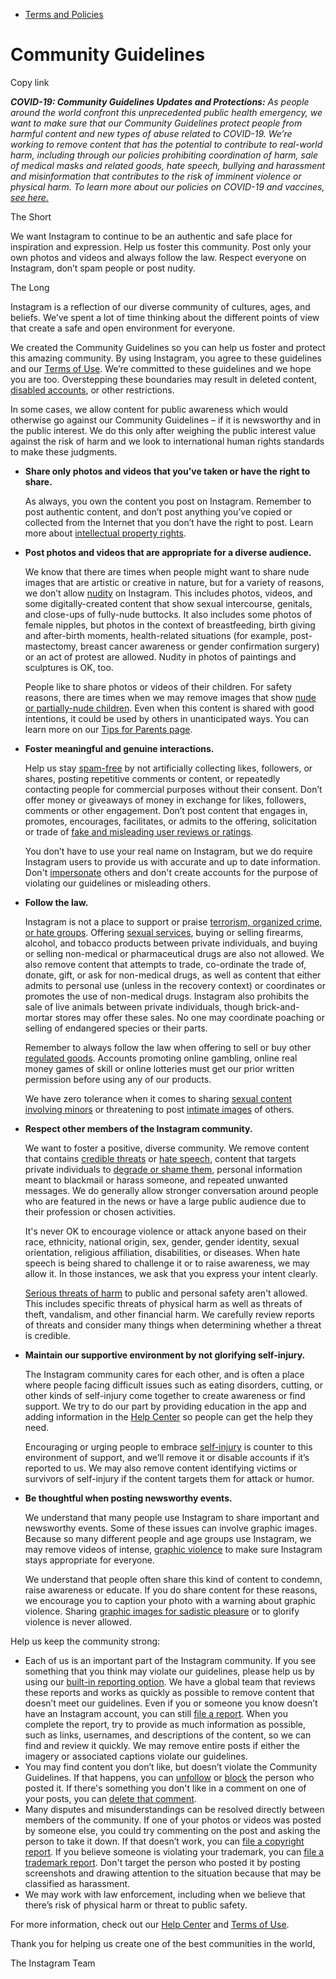 *   [Terms and Policies](https://help.instagram.com/1417489251945243/?helpref=breadcrumb)

Community Guidelines
====================

Copy link

_**COVID-19: Community Guidelines Updates and Protections:** As people around the world confront this unprecedented public health emergency, we want to make sure that our Community Guidelines protect people from harmful content and new types of abuse related to COVID-19. We’re working to remove content that has the potential to contribute to real-world harm, including through our policies prohibiting coordination of harm, sale of medical masks and related goods, hate speech, bullying and harassment and misinformation that contributes to the risk of imminent violence or physical harm. To learn more about our policies on COVID-19 and vaccines, [see here.](https://help.instagram.com/697825587576762?helpref=faq_content)_

The Short

We want Instagram to continue to be an authentic and safe place for inspiration and expression. Help us foster this community. Post only your own photos and videos and always follow the law. Respect everyone on Instagram, don’t spam people or post nudity.

The Long

Instagram is a reflection of our diverse community of cultures, ages, and beliefs. We’ve spent a lot of time thinking about the different points of view that create a safe and open environment for everyone.

We created the Community Guidelines so you can help us foster and protect this amazing community. By using Instagram, you agree to these guidelines and our [Terms of Use](https://www.instagram.com/legal/terms). We’re committed to these guidelines and we hope you are too. Overstepping these boundaries may result in deleted content, [disabled accounts](https://help.instagram.com/366993040048856?helpref=faq_content), or other restrictions.

In some cases, we allow content for public awareness which would otherwise go against our Community Guidelines – if it is newsworthy and in the public interest. We do this only after weighing the public interest value against the risk of harm and we look to international human rights standards to make these judgments.

*   **Share only photos and videos that you’ve taken or have the right to share.**
    
    As always, you own the content you post on Instagram. Remember to post authentic content, and don’t post anything you’ve copied or collected from the Internet that you don’t have the right to post. Learn more about [intellectual property rights](https://help.instagram.com/126382350847838?helpref=faq_content).
    
*   **Post photos and videos that are appropriate for a diverse audience.**
    
    We know that there are times when people might want to share nude images that are artistic or creative in nature, but for a variety of reasons, we don’t allow [nudity](https://l.instagram.com/?u=https%3A%2F%2Fwww.facebook.com%2Fcommunitystandards%2Fadult_nudity_sexual_activity&e=AT088eSZbMnquJ00ESimWfbHA_5NPkZP1s_qNSSP-NiblSwI_aurUWcr9rSibEcwiNXVr6v016wJyxLXiiTW5Ep-G_LCXBdlbx_on86wPrqMWs-7sEMUCY-4ncABg8iyBsjcnc5CWSb-CH-htvlBx7paHRoM7KhmpeL7AA) on Instagram. This includes photos, videos, and some digitally-created content that show sexual intercourse, genitals, and close-ups of fully-nude buttocks. It also includes some photos of female nipples, but photos in the context of breastfeeding, birth giving and after-birth moments, health-related situations (for example, post-mastectomy, breast cancer awareness or gender confirmation surgery) or an act of protest are allowed. Nudity in photos of paintings and sculptures is OK, too.
    
    People like to share photos or videos of their children. For safety reasons, there are times when we may remove images that show [nude or partially-nude children](https://l.instagram.com/?u=https%3A%2F%2Fwww.facebook.com%2Fcommunitystandards%2Fchild_nudity_sexual_exploitation&e=AT088eSZbMnquJ00ESimWfbHA_5NPkZP1s_qNSSP-NiblSwI_aurUWcr9rSibEcwiNXVr6v016wJyxLXiiTW5Ep-G_LCXBdlbx_on86wPrqMWs-7sEMUCY-4ncABg8iyBsjcnc5CWSb-CH-htvlBx7paHRoM7KhmpeL7AA). Even when this content is shared with good intentions, it could be used by others in unanticipated ways. You can learn more on our [Tips for Parents page](https://help.instagram.com/154475974694511/?helpref=faq_content).
    
*   **Foster meaningful and genuine interactions.**
    
    Help us stay [spam-free](https://l.instagram.com/?u=https%3A%2F%2Fwww.facebook.com%2Fcommunitystandards%2Fspam&e=AT088eSZbMnquJ00ESimWfbHA_5NPkZP1s_qNSSP-NiblSwI_aurUWcr9rSibEcwiNXVr6v016wJyxLXiiTW5Ep-G_LCXBdlbx_on86wPrqMWs-7sEMUCY-4ncABg8iyBsjcnc5CWSb-CH-htvlBx7paHRoM7KhmpeL7AA) by not artificially collecting likes, followers, or shares, posting repetitive comments or content, or repeatedly contacting people for commercial purposes without their consent. Don’t offer money or giveaways of money in exchange for likes, followers, comments or other engagement. Don’t post content that engages in, promotes, encourages, facilitates, or admits to the offering, solicitation or trade of [fake and misleading user reviews or ratings](https://l.instagram.com/?u=https%3A%2F%2Fwww.facebook.com%2Fcommunitystandards%2Ffraud_deception&e=AT088eSZbMnquJ00ESimWfbHA_5NPkZP1s_qNSSP-NiblSwI_aurUWcr9rSibEcwiNXVr6v016wJyxLXiiTW5Ep-G_LCXBdlbx_on86wPrqMWs-7sEMUCY-4ncABg8iyBsjcnc5CWSb-CH-htvlBx7paHRoM7KhmpeL7AA).
    
    You don’t have to use your real name on Instagram, but we do require Instagram users to provide us with accurate and up to date information. Don't [impersonate](https://l.instagram.com/?u=https%3A%2F%2Fwww.facebook.com%2Fcommunitystandards%2Fmisrepresentation&e=AT088eSZbMnquJ00ESimWfbHA_5NPkZP1s_qNSSP-NiblSwI_aurUWcr9rSibEcwiNXVr6v016wJyxLXiiTW5Ep-G_LCXBdlbx_on86wPrqMWs-7sEMUCY-4ncABg8iyBsjcnc5CWSb-CH-htvlBx7paHRoM7KhmpeL7AA) others and don't create accounts for the purpose of violating our guidelines or misleading others.
    
*   **Follow the law.**
    
    Instagram is not a place to support or praise [terrorism, organized crime, or hate groups](https://l.instagram.com/?u=https%3A%2F%2Fwww.facebook.com%2Fcommunitystandards%2Fdangerous_individuals_organizations&e=AT088eSZbMnquJ00ESimWfbHA_5NPkZP1s_qNSSP-NiblSwI_aurUWcr9rSibEcwiNXVr6v016wJyxLXiiTW5Ep-G_LCXBdlbx_on86wPrqMWs-7sEMUCY-4ncABg8iyBsjcnc5CWSb-CH-htvlBx7paHRoM7KhmpeL7AA). Offering [sexual services](https://l.instagram.com/?u=https%3A%2F%2Fwww.facebook.com%2Fcommunitystandards%2Fsexual_solicitation&e=AT088eSZbMnquJ00ESimWfbHA_5NPkZP1s_qNSSP-NiblSwI_aurUWcr9rSibEcwiNXVr6v016wJyxLXiiTW5Ep-G_LCXBdlbx_on86wPrqMWs-7sEMUCY-4ncABg8iyBsjcnc5CWSb-CH-htvlBx7paHRoM7KhmpeL7AA), buying or selling firearms, alcohol, and tobacco products between private individuals, and buying or selling non-medical or pharmaceutical drugs are also not allowed. We also remove content that attempts to trade, co-ordinate the trade of, donate, gift, or ask for non-medical drugs, as well as content that either admits to personal use (unless in the recovery context) or coordinates or promotes the use of non-medical drugs. Instagram also prohibits the sale of live animals between private individuals, though brick-and-mortar stores may offer these sales. No one may coordinate poaching or selling of endangered species or their parts.
    
    Remember to always follow the law when offering to sell or buy other [regulated goods](https://l.instagram.com/?u=https%3A%2F%2Fwww.facebook.com%2Fcommunitystandards%2Fregulated_goods&e=AT088eSZbMnquJ00ESimWfbHA_5NPkZP1s_qNSSP-NiblSwI_aurUWcr9rSibEcwiNXVr6v016wJyxLXiiTW5Ep-G_LCXBdlbx_on86wPrqMWs-7sEMUCY-4ncABg8iyBsjcnc5CWSb-CH-htvlBx7paHRoM7KhmpeL7AA). Accounts promoting online gambling, online real money games of skill or online lotteries must get our prior written permission before using any of our products.
    
    We have zero tolerance when it comes to sharing [sexual content involving minors](https://l.instagram.com/?u=https%3A%2F%2Fwww.facebook.com%2Fcommunitystandards%2Fchild_nudity_sexual_exploitation&e=AT088eSZbMnquJ00ESimWfbHA_5NPkZP1s_qNSSP-NiblSwI_aurUWcr9rSibEcwiNXVr6v016wJyxLXiiTW5Ep-G_LCXBdlbx_on86wPrqMWs-7sEMUCY-4ncABg8iyBsjcnc5CWSb-CH-htvlBx7paHRoM7KhmpeL7AA) or threatening to post [intimate images](https://l.instagram.com/?u=https%3A%2F%2Fwww.facebook.com%2Fcommunitystandards%2Fsexual_exploitation_adults&e=AT088eSZbMnquJ00ESimWfbHA_5NPkZP1s_qNSSP-NiblSwI_aurUWcr9rSibEcwiNXVr6v016wJyxLXiiTW5Ep-G_LCXBdlbx_on86wPrqMWs-7sEMUCY-4ncABg8iyBsjcnc5CWSb-CH-htvlBx7paHRoM7KhmpeL7AA) of others.
    
*   **Respect other members of the Instagram community.**
    
    We want to foster a positive, diverse community. We remove content that contains [credible threats](https://l.instagram.com/?u=https%3A%2F%2Fwww.facebook.com%2Fcommunitystandards%2Fcredible_violence&e=AT088eSZbMnquJ00ESimWfbHA_5NPkZP1s_qNSSP-NiblSwI_aurUWcr9rSibEcwiNXVr6v016wJyxLXiiTW5Ep-G_LCXBdlbx_on86wPrqMWs-7sEMUCY-4ncABg8iyBsjcnc5CWSb-CH-htvlBx7paHRoM7KhmpeL7AA) or [hate speech](https://l.instagram.com/?u=https%3A%2F%2Fwww.facebook.com%2Fcommunitystandards%2Fhate_speech&e=AT088eSZbMnquJ00ESimWfbHA_5NPkZP1s_qNSSP-NiblSwI_aurUWcr9rSibEcwiNXVr6v016wJyxLXiiTW5Ep-G_LCXBdlbx_on86wPrqMWs-7sEMUCY-4ncABg8iyBsjcnc5CWSb-CH-htvlBx7paHRoM7KhmpeL7AA), content that targets private individuals to [degrade or shame them](https://l.instagram.com/?u=https%3A%2F%2Fwww.facebook.com%2Fcommunitystandards%2Fbullying&e=AT088eSZbMnquJ00ESimWfbHA_5NPkZP1s_qNSSP-NiblSwI_aurUWcr9rSibEcwiNXVr6v016wJyxLXiiTW5Ep-G_LCXBdlbx_on86wPrqMWs-7sEMUCY-4ncABg8iyBsjcnc5CWSb-CH-htvlBx7paHRoM7KhmpeL7AA), personal information meant to blackmail or harass someone, and repeated unwanted messages. We do generally allow stronger conversation around people who are featured in the news or have a large public audience due to their profession or chosen activities.
    
    It's never OK to encourage violence or attack anyone based on their race, ethnicity, national origin, sex, gender, gender identity, sexual orientation, religious affiliation, disabilities, or diseases. When hate speech is being shared to challenge it or to raise awareness, we may allow it. In those instances, we ask that you express your intent clearly.
    
    [Serious threats of harm](https://l.instagram.com/?u=https%3A%2F%2Fwww.facebook.com%2Fcommunitystandards%2Fcredible_violence&e=AT088eSZbMnquJ00ESimWfbHA_5NPkZP1s_qNSSP-NiblSwI_aurUWcr9rSibEcwiNXVr6v016wJyxLXiiTW5Ep-G_LCXBdlbx_on86wPrqMWs-7sEMUCY-4ncABg8iyBsjcnc5CWSb-CH-htvlBx7paHRoM7KhmpeL7AA) to public and personal safety aren't allowed. This includes specific threats of physical harm as well as threats of theft, vandalism, and other financial harm. We carefully review reports of threats and consider many things when determining whether a threat is credible.
    
*   **Maintain our supportive environment by not glorifying self-injury.**
    
    The Instagram community cares for each other, and is often a place where people facing difficult issues such as eating disorders, cutting, or other kinds of self-injury come together to create awareness or find support. We try to do our part by providing education in the app and adding information in the [Help Center](https://help.instagram.com/) so people can get the help they need.
    
    Encouraging or urging people to embrace [self-injury](https://l.instagram.com/?u=https%3A%2F%2Fwww.facebook.com%2Fcommunitystandards%2Fsuicide_self_injury_violence&e=AT088eSZbMnquJ00ESimWfbHA_5NPkZP1s_qNSSP-NiblSwI_aurUWcr9rSibEcwiNXVr6v016wJyxLXiiTW5Ep-G_LCXBdlbx_on86wPrqMWs-7sEMUCY-4ncABg8iyBsjcnc5CWSb-CH-htvlBx7paHRoM7KhmpeL7AA) is counter to this environment of support, and we’ll remove it or disable accounts if it’s reported to us. We may also remove content identifying victims or survivors of self-injury if the content targets them for attack or humor.
    
*   **Be thoughtful when posting newsworthy events.**
    
    We understand that many people use Instagram to share important and newsworthy events. Some of these issues can involve graphic images. Because so many different people and age groups use Instagram, we may remove videos of intense, [graphic violence](https://l.instagram.com/?u=https%3A%2F%2Fwww.facebook.com%2Fcommunitystandards%2Fgraphic_violence&e=AT088eSZbMnquJ00ESimWfbHA_5NPkZP1s_qNSSP-NiblSwI_aurUWcr9rSibEcwiNXVr6v016wJyxLXiiTW5Ep-G_LCXBdlbx_on86wPrqMWs-7sEMUCY-4ncABg8iyBsjcnc5CWSb-CH-htvlBx7paHRoM7KhmpeL7AA) to make sure Instagram stays appropriate for everyone.
    
    We understand that people often share this kind of content to condemn, raise awareness or educate. If you do share content for these reasons, we encourage you to caption your photo with a warning about graphic violence. Sharing [graphic images for sadistic pleasure](https://l.instagram.com/?u=https%3A%2F%2Fwww.facebook.com%2Fcommunitystandards%2Fcruel_insensitive&e=AT088eSZbMnquJ00ESimWfbHA_5NPkZP1s_qNSSP-NiblSwI_aurUWcr9rSibEcwiNXVr6v016wJyxLXiiTW5Ep-G_LCXBdlbx_on86wPrqMWs-7sEMUCY-4ncABg8iyBsjcnc5CWSb-CH-htvlBx7paHRoM7KhmpeL7AA) or to glorify violence is never allowed.
    

Help us keep the community strong:

*   Each of us is an important part of the Instagram community. If you see something that you think may violate our guidelines, please help us by using our [built-in reporting option](https://help.instagram.com/165828726894770?helpref=faq_content). We have a global team that reviews these reports and works as quickly as possible to remove content that doesn’t meet our guidelines. Even if you or someone you know doesn’t have an Instagram account, you can still [file a report](https://help.instagram.com/contact/383679321740945). When you complete the report, try to provide as much information as possible, such as links, usernames, and descriptions of the content, so we can find and review it quickly. We may remove entire posts if either the imagery or associated captions violate our guidelines.
*   You may find content you don’t like, but doesn’t violate the Community Guidelines. If that happens, you can [unfollow](https://help.instagram.com/286340048138725?helpref=faq_content) or [block](https://help.instagram.com/426700567389543/?helpref=faq_content) the person who posted it. If there's something you don't like in a comment on one of your posts, you can [delete that comment](https://help.instagram.com/289098941190483?helpref=faq_content).
*   Many disputes and misunderstandings can be resolved directly between members of the community. If one of your photos or videos was posted by someone else, you could try commenting on the post and asking the person to take it down. If that doesn’t work, you can [file a copyright report](https://help.instagram.com/126382350847838?helpref=faq_content). If you believe someone is violating your trademark, you can [file a trademark report](https://help.instagram.com/222826637847963?helpref=faq_content). Don't target the person who posted it by posting screenshots and drawing attention to the situation because that may be classified as harassment.
*   We may work with law enforcement, including when we believe that there’s risk of physical harm or threat to public safety.

For more information, check out our [Help Center](https://help.instagram.com/) and [Terms of Use](https://l.instagram.com/?u=http%3A%2F%2Finstagram.com%2Flegal%2Fterms%2F%23&e=AT088eSZbMnquJ00ESimWfbHA_5NPkZP1s_qNSSP-NiblSwI_aurUWcr9rSibEcwiNXVr6v016wJyxLXiiTW5Ep-G_LCXBdlbx_on86wPrqMWs-7sEMUCY-4ncABg8iyBsjcnc5CWSb-CH-htvlBx7paHRoM7KhmpeL7AA).

Thank you for helping us create one of the best communities in the world,

The Instagram Team
